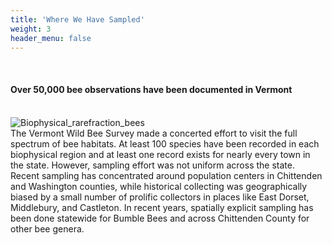 ```yaml
---
title: 'Where We Have Sampled'
weight: 3
header_menu: false
---
```


<br>

<div class="lead">
<h4> Over 50,000 bee observations have been documented in Vermont </h4>
</div>

<br>
<div class="doubleColumn">
<div> <img alt="Biophysical_rarefraction_bees" title="Vermont Bees Collector's Curve" src="https://stateofbees.vtatlasoflife.org/images/Biophysical_regions_SpeciesAccum_bees_bee.png" style="margin: 0px"> </div>
<div>
The Vermont Wild Bee Survey made a concerted effort to visit the full spectrum of bee habitats. At least 100 species have been recorded in each biophysical region and at least one record exists for nearly every town in the state. However, sampling effort was not uniform across the state. Recent sampling has concentrated around population centers in Chittenden and Washington counties, while historical collecting was geographically biased by a small number of prolific collectors in places like East Dorset, Middlebury, and Castleton. In recent years, spatially explicit sampling has been done statewide for Bumble Bees and across Chittenden County for other bee genera.


</div>
</div>
